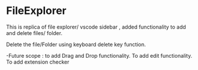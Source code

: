 # FileExplorer

This is replica of file explorer/ vscode sidebar , added functionality to add and delete files/ folder.

Delete the file/Folder using keyboard delete key function.

-Future scope : to add Drag and Drop functionality.
To add edit functionality.
To add extension checker
